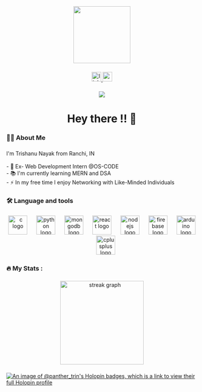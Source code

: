 <div align="center">
  <img height="150" src="https://media.giphy.com/media/13HgwGsXF0aiGY/giphy.gif"  />
</div>

###

<div align="center">
  <a href="https://www.linkedin.com/in/trishanu-nayak/" target="_blank">
    <img src="https://img.shields.io/static/v1?message=LinkedIn&logo=linkedin&label=&color=0077B5&logoColor=white&labelColor=&style=for-the-badge" height="25" alt="linkedin logo"  />
  </a>
  <a href="https://www.youtube.com/channel/UC7HJRPB-vOWjvlKX9Yef1nA" target="_blank">
    <img src="https://img.shields.io/static/v1?message=Youtube&logo=youtube&label=&color=FF0000&logoColor=white&labelColor=&style=for-the-badge" height="25" alt="youtube logo"  />
  </a>
  <a href="discordapp.com/users/1051509117505785916" target="_blank>
  <img src="https://img.shields.io/static/v1?message=Discord&logo=discord&label=&color=7289DA&logoColor=white&labelColor=&style=for-the-badge" height="25" alt="discord logo"  />
  </a>
</div>

###

<div align="center">
  <img src="https://visitor-badge.laobi.icu/badge?page_id=trishanu-init.trishanu-init&"  />
</div>

###

<h1 align="center">Hey there !! 👋</h1>

###

<h3 align="left">👩‍💻  About Me</h3>

###

<p align="left">I'm Trishanu Nayak from Ranchi, IN<br><br>- 🔭 Ex- Web Development Intern @OS-CODE<br>- 📚 I'm currently learning MERN and DSA<br>- ⚡ In my free time I enjoy Networking with Like-Minded Individuals</p>

###

<h3 align="left">🛠 Language and tools</h3>

###

<div align="center">
  <img src="https://cdn.jsdelivr.net/gh/devicons/devicon/icons/c/c-original.svg" height="50" alt="c logo"  />
  <img width="16" />
  <img src="https://cdn.jsdelivr.net/gh/devicons/devicon/icons/python/python-original.svg" height="50" alt="python logo"  />
  <img width="16" />
  <img src="https://cdn.jsdelivr.net/gh/devicons/devicon/icons/mongodb/mongodb-original.svg" height="50" alt="mongodb logo"  />
  <img width="16" />
  <img src="https://cdn.jsdelivr.net/gh/devicons/devicon/icons/react/react-original.svg" height="50" alt="react logo"  />
  <img width="16" />
  <img src="https://cdn.jsdelivr.net/gh/devicons/devicon/icons/nodejs/nodejs-original.svg" height="50" alt="nodejs logo"  />
  <img width="16" />
  <img src="https://cdn.jsdelivr.net/gh/devicons/devicon/icons/firebase/firebase-plain.svg" height="50" alt="firebase logo"  />
  <img width="16" />
  <img src="https://cdn.jsdelivr.net/gh/devicons/devicon/icons/arduino/arduino-original.svg" height="50" alt="arduino logo"  />
  <img width="16" />
  <img src="https://cdn.jsdelivr.net/gh/devicons/devicon/icons/cplusplus/cplusplus-original.svg" height="50" alt="cplusplus logo"  />
</div>

###

<h3 align="left">🔥   My Stats :</h3>

###

<div align="center">
  <img src="https://streak-stats.demolab.com?user=trishanu-init&locale=en&mode=daily&theme=dark&hide_border=false&border_radius=5&order=3" height="220" alt="streak graph"  />
</div>

###
[![An image of @panther_trin's Holopin badges, which is a link to view their full Holopin profile](https://holopin.me/panther_trin)](https://holopin.io/@panther_trin)

